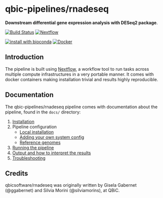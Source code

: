 # qbic-pipelines/rnadeseq

**Downstream differential gene expression analysis with DESeq2 package**.

[![Build Status](https://travis-ci.com/qbic-pipelines/rnadeseq.svg?branch=master)](https://travis-ci.com/qbicsoftware/rnadeseq)
[![Nextflow](https://img.shields.io/badge/nextflow-%E2%89%A50.32.0-brightgreen.svg)](https://www.nextflow.io/)

[![install with bioconda](https://img.shields.io/badge/install%20with-bioconda-brightgreen.svg)](http://bioconda.github.io/)
[![Docker](https://img.shields.io/docker/automated/qbicpipelines/rnadeseq.svg)](https://hub.docker.com/r/qbicpipelines/rnadeseq)

## Introduction

The pipeline is built using [Nextflow](https://www.nextflow.io), a workflow tool to run tasks across multiple compute infrastructures in a very portable manner. It comes with docker containers making installation trivial and results highly reproducible.

## Documentation

The qbic-pipelines/rnadeseq pipeline comes with documentation about the pipeline, found in the `docs/` directory:

1. [Installation](https://nf-co.re/usage/installation)
2. Pipeline configuration
    * [Local installation](https://nf-co.re/usage/local_installation)
    * [Adding your own system config](https://nf-co.re/usage/adding_own_config)
    * [Reference genomes](https://nf-co.re/usage/reference_genomes)
3. [Running the pipeline](docs/usage.md)
4. [Output and how to interpret the results](docs/output.md)
5. [Troubleshooting](https://nf-co.re/usage/troubleshooting)

<!-- TODO qbicsoftware: Add a brief overview of what the pipeline does and how it works -->

## Credits

qbicsoftware/rnadeseq was originally written by Gisela Gabernet (@ggabernet) and Silvia Morini (@silviamorins), at QBiC.
